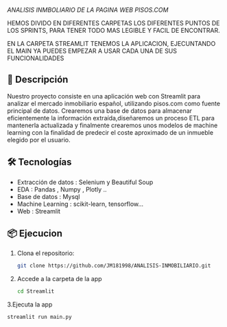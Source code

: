 <em>ANALISIS INMBOLIARIO DE LA PAGINA WEB PISOS.COM </em>

HEMOS DIVIDO EN DIFERENTES CARPETAS LOS DIFERENTES PUNTOS DE LOS SPRINTS, PARA TENER TODO MAS LEGIBLE Y FACIL DE ENCONTRAR.

EN LA CARPETA STREAMLIT TENEMOS LA APLICACION, EJECUNTANDO EL MAIN YA PUEDES EMPEZAR A USAR CADA UNA DE SUS FUNCIONALIDADES





## 📌 Descripción
Nuestro proyecto consiste en una aplicación web con Streamlit para analizar el mercado inmobiliario español, utilizando pisos.com como fuente principal de datos. Crearemos una base de datos para almacenar eficientemente la información extraída,diseñaremos un proceso ETL para mantenerla actualizada y finalmente crearemos unos modelos de machine learning con la finalidad de predecir el coste aproximado de un inmueble elegido por el usuario.


## 🛠️ Tecnologías
- Extracción de datos : Selenium y  Beautiful Soup
- EDA : Pandas , Numpy , Plotly ..
- Base de datos : Mysql
- Machine Learning : scikit-learn, tensorflow...
- Web : Streamlit

## 📦 Ejecucion

1. Clona el repositorio:
   ```sh
   git clone https://github.com/JM181998/ANALISIS-INMOBILIARIO.git

2. Accede a la carpeta de la app
    ```sh
   cd Streamlit
   
3.Ejecuta la app
   ```sh
   streamlit run main.py
   

